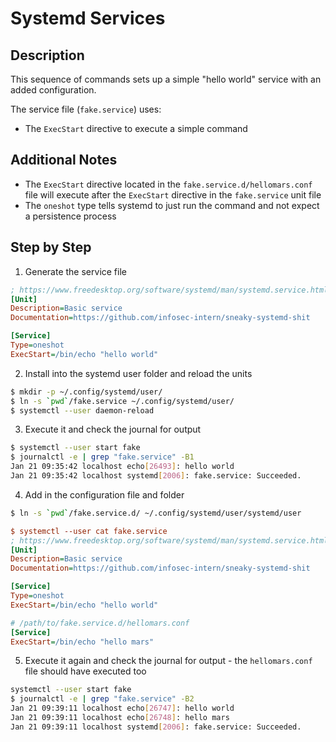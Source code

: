 # Systemd Services

## Description

This sequence of commands sets up a simple "hello world" service with an added configuration.

The service file (`fake.service`) uses:

* The `ExecStart` directive to execute a simple command

## Additional Notes

* The `ExecStart` directive located in the `fake.service.d/hellomars.conf` file will execute
  after the `ExecStart` directive in the `fake.service` unit file
* The `oneshot` type tells systemd to just run the command and not expect a persistence process

## Step by Step

1. Generate the service file

```ini
; https://www.freedesktop.org/software/systemd/man/systemd.service.html
[Unit]
Description=Basic service
Documentation=https://github.com/infosec-intern/sneaky-systemd-shit

[Service]
Type=oneshot
ExecStart=/bin/echo "hello world"
```

2. Install into the systemd user folder and reload the units

```sh
$ mkdir -p ~/.config/systemd/user/
$ ln -s `pwd`/fake.service ~/.config/systemd/user/
$ systemctl --user daemon-reload
```

3. Execute it and check the journal for output

```sh
$ systemctl --user start fake
$ journalctl -e | grep "fake.service" -B1
Jan 21 09:35:42 localhost echo[26493]: hello world
Jan 21 09:35:42 localhost systemd[2006]: fake.service: Succeeded.
```

4. Add in the configuration file and folder

```sh
$ ln -s `pwd`/fake.service.d/ ~/.config/systemd/user/systemd/user
```

```ini
$ systemctl --user cat fake.service
; https://www.freedesktop.org/software/systemd/man/systemd.service.html
[Unit]
Description=Basic service
Documentation=https://github.com/infosec-intern/sneaky-systemd-shit

[Service]
Type=oneshot
ExecStart=/bin/echo "hello world"

# /path/to/fake.service.d/hellomars.conf
[Service]
ExecStart=/bin/echo "hello mars"
```

5. Execute it again and check the journal for output - the `hellomars.conf` file should have executed too

```sh
systemctl --user start fake
$ journalctl -e | grep "fake.service" -B2
Jan 21 09:39:11 localhost echo[26747]: hello world
Jan 21 09:39:11 localhost echo[26748]: hello mars
Jan 21 09:39:11 localhost systemd[2006]: fake.service: Succeeded.
```
